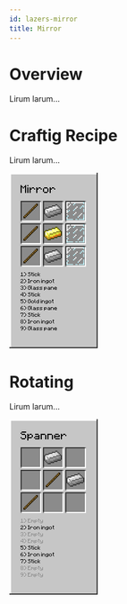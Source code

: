 ```yaml
---
id: lazers-mirror
title: Mirror
---
```


# Overview

Lirum larum...

# Craftig Recipe

Lirum larum...

![mirror](assets/r_mirror.png)  

# Rotating

Lirum larum...

![spanner](assets/r_spanner.png)  
